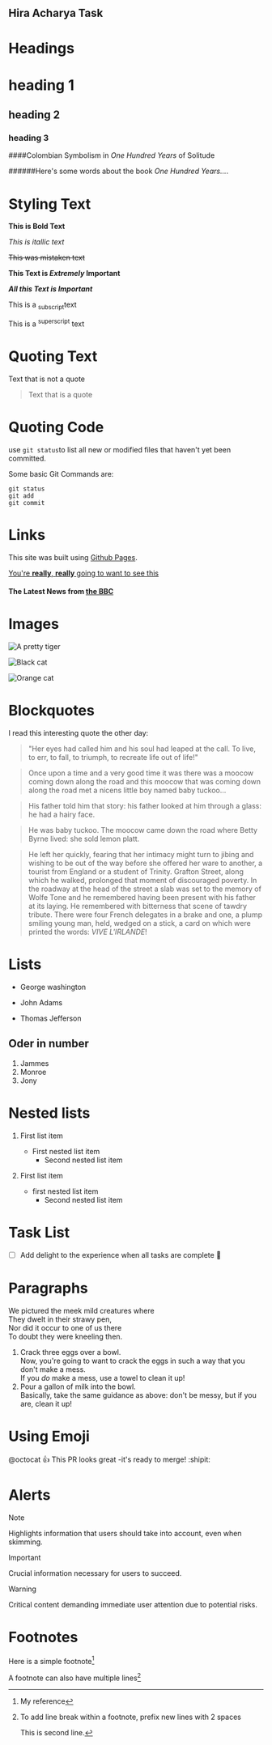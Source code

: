 ## Hira Acharya Task

# Headings

# heading 1

## heading 2

### heading 3

####Colombian Symbolism in _One Hundred Years_ of Solitude

######Here's some words about the book _One Hundred Years..._.

# Styling Text

**This is Bold Text**

_This is itallic text_

~~This was mistaken text~~

**This Text is _Extremely_ Important**

**_All this Text is Important_**

This is a <sub>subscript</sub>text

This is a <sup>superscript</sup> text

# Quoting Text

Text that is not a quote

> Text that is a quote

# Quoting Code

use `git status`to list all new or modified files that haven't yet been committed.

Some basic Git Commands are:

```
git status
git add
git commit
```

# Links

This site was built using [Github Pages](https://pages.github.com/).

[You're **really**, **really** going to want to see this](www.dailykitten.com)

#### The Latest News from [the BBC](www.bbc.com/news:)

[a fun place]: www.zombo.com
[another fun place]: www.stumbleupon.com

# Images

![A pretty tiger](https://upload.wikimedia.org/wikipedia/commons/5/56/Tiger.50.jpg)

![Black cat][Black]

![Orange cat][Orange]

[Black]: https://upload.wikimedia.org/wikipedia/commons/a/a3/81_INF_DIV_SSI.jpg
[Orange]: http://icons.iconarchive.com/icons/google/noto-emoji-animals-nature/256/22221-cat-icon.png

# Blockquotes

I read this interesting quote the other day:

> "Her eyes had called him and his soul had leaped at the call. To live, to err, to fall, to triumph, to recreate life out of life!"

> Once upon a time and a very good time it was there was a moocow coming down along the road and this moocow that was coming down along the road met a nicens little boy named baby tuckoo...

> His father told him that story: his father looked at him through a glass: he had a hairy face.

> He was baby tuckoo. The moocow came down the road where Betty Byrne lived: she sold lemon platt.

> He left her quickly, fearing that her intimacy might turn to jibing and wishing to be out of the way before she offered her ware to another, a tourist from England or a student of Trinity. Grafton Street, along which he walked, prolonged that moment of discouraged poverty. In the roadway at the head of the street a slab was set to the memory of Wolfe Tone and he remembered having been present with his father at its laying. He remembered with bitterness that scene of tawdry tribute. There were four French delegates in a brake and one, a plump smiling young man, held, wedged on a stick, a card on which were printed the words: _VIVE L'IRLANDE_!

# Lists

- George washington

* John Adams

- Thomas Jefferson

## Oder in number

1.  Jammes
1.  Monroe
1.  Jony

# Nested lists

1. First list item

   - First nested list item
     - Second nested list item

2. First list item
   - first nested list item
     - Second nested list item

# Task List

- [ ] Add delight to the experience when all tasks are complete :tada:

# Paragraphs

We pictured the meek mild creatures where  
They dwelt in their strawy pen,  
Nor did it occur to one of us there  
To doubt they were kneeling then.

1. Crack three eggs over a bowl.  
   Now, you're going to want to crack the eggs in such a way that you don't make a mess.  
   If you _do_ make a mess, use a towel to clean it up!
2. Pour a gallon of milk into the bowl.  
   Basically, take the same guidance as above: don't be messy, but if you are, clean it up!

# Using Emoji

@octocat :+1: This PR looks great -it's ready to merge! :shipit:

# Alerts

> [!Note]
> Highlights information that users should take into account, even when skimming.

> [!Important]
> Crucial information necessary for users to succeed.

> [!Warning]
> Critical content demanding immediate user attention due to potential risks.

# Footnotes

Here is a simple footnote[^1]

A footnote can also have multiple lines[^2]

[^1]: My reference
[^2]: To add line break within a footnote, prefix new lines with 2 spaces

    This is second line.
